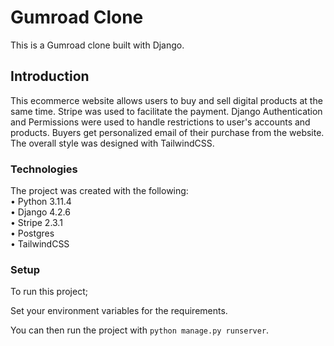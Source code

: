 # Gumroad Clone
This is a Gumroad clone built with Django.

## Introduction
This ecommerce website allows users to buy and sell digital products at the same time. Stripe was used to facilitate the payment. Django Authentication and Permissions were used to handle restrictions to user's accounts and products. Buyers get personalized email of their purchase from the website. The overall style was designed with TailwindCSS.

### Technologies
The project was created with the following:
<br/>
    • Python 3.11.4 <br/>
    • Django 4.2.6 <br/>
    • Stripe 2.3.1 <br/>
    • Postgres <br/>
    • TailwindCSS <br/>

### Setup
To run this project;
<p>Set your environment variables for the requirements.</p>
<p>You can then run the project with <code>python manage.py runserver</code>.</p>

